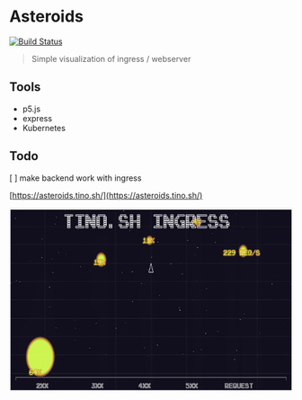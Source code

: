 # Asteroids

[![Build Status](https://jenkins.tino.sh/buildStatus/icon?job=asteroids%2Fmaster)](https://jenkins.tino.sh/job/asteroids/job/master/)

> Simple visualization of ingress / webserver

## Tools

* p5.js
* express
* Kubernetes

## Todo

[ ] make backend work with ingress

[https://asteroids.tino.sh/](https://asteroids.tino.sh/)

<img src="https://raw.githubusercontent.com/tinoschroeter/asteroids/master/docs/Screenshot.jpg" align="left"
     alt="rain" width="700" height="327">
